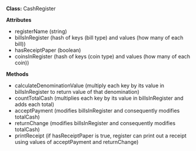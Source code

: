 **Class:**
CashRegister

**Attributes**
* registerName (string)
* billsInRegister (hash of keys (bill type) and values (how many of each bill))
* hasReceiptPaper (boolean)
* coinsInRegister (hash of keys (coin type) and values (how many of each coin))

**Methods**
* calculateDenominationValue (multiply each key by its value in billsInRegister to return value of that denomination)
* countTotalCash (multiplies each key by its value in billsInRegister and adds each total)
* acceptPayment (modifies billsInRegister and consequently modifies totalCash)
* returnChange (modifies billsInRegister and consequently modifies totalCash)
* printReceipt (if hasReceiptPaper is true, register can print out a receipt using values of acceptPayment and returnChange)
